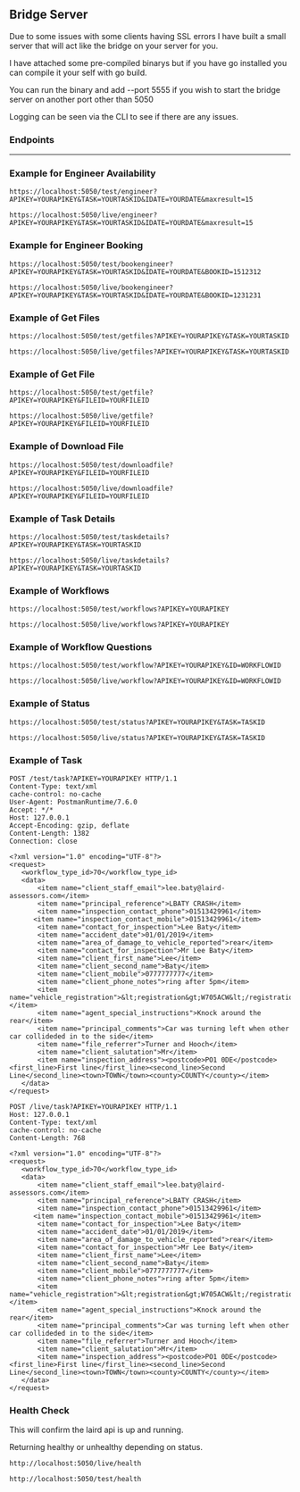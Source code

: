 Bridge Server
---

Due to some issues with some clients having SSL errors I have built a small server that will act like the bridge on your server for you.

I have attached some pre-compiled binarys but if you have go installed you can compile it your self with go build.

You can run the binary and add --port 5555 if you wish to start the bridge server on another port other than 5050

Logging can be seen via the CLI to see if there are any issues.


### Endpoints

---


### Example for Engineer Availability


```
https://localhost:5050/test/engineer?APIKEY=YOURAPIKEY&TASK=YOURTASKID&IDATE=YOURDATE&maxresult=15
```

```
https://localhost:5050/live/engineer?APIKEY=YOURAPIKEY&TASK=YOURTASKID&IDATE=YOURDATE&maxresult=15
```


### Example for Engineer Booking


```
https://localhost:5050/test/bookengineer?APIKEY=YOURAPIKEY&TASK=YOURTASKID&IDATE=YOURDATE&BOOKID=1512312
```

```
https://localhost:5050/live/bookengineer?APIKEY=YOURAPIKEY&TASK=YOURTASKID&IDATE=YOURDATE&BOOKID=1231231
```

### Example of Get Files


```
https://localhost:5050/test/getfiles?APIKEY=YOURAPIKEY&TASK=YOURTASKID
```

```
https://localhost:5050/live/getfiles?APIKEY=YOURAPIKEY&TASK=YOURTASKID
```


### Example of Get File


```
https://localhost:5050/test/getfile?APIKEY=YOURAPIKEY&FILEID=YOURFILEID
```

```
https://localhost:5050/live/getfile?APIKEY=YOURAPIKEY&FILEID=YOURFILEID
```


### Example of Download File


```
https://localhost:5050/test/downloadfile?APIKEY=YOURAPIKEY&FILEID=YOURFILEID
```

```
https://localhost:5050/live/downloadfile?APIKEY=YOURAPIKEY&FILEID=YOURFILEID
```



### Example of Task Details


```
https://localhost:5050/test/taskdetails?APIKEY=YOURAPIKEY&TASK=YOURTASKID
```

```
https://localhost:5050/live/taskdetails?APIKEY=YOURAPIKEY&TASK=YOURTASKID
```


### Example of Workflows


```
https://localhost:5050/test/workflows?APIKEY=YOURAPIKEY
```

```
https://localhost:5050/live/workflows?APIKEY=YOURAPIKEY
```


### Example of Workflow Questions


```
https://localhost:5050/test/workflow?APIKEY=YOURAPIKEY&ID=WORKFLOWID
```

```
https://localhost:5050/live/workflow?APIKEY=YOURAPIKEY&ID=WORKFLOWID
```

### Example of Status


```
https://localhost:5050/test/status?APIKEY=YOURAPIKEY&TASK=TASKID
```

```
https://localhost:5050/live/status?APIKEY=YOURAPIKEY&TASK=TASKID
```


### Example of Task

```
POST /test/task?APIKEY=YOURAPIKEY HTTP/1.1
Content-Type: text/xml
cache-control: no-cache
User-Agent: PostmanRuntime/7.6.0
Accept: */*
Host: 127.0.0.1
Accept-Encoding: gzip, deflate
Content-Length: 1382
Connection: close

<?xml version="1.0" encoding="UTF-8"?>
<request>
   <workflow_type_id>70</workflow_type_id>
   <data>
	   <item name="client_staff_email">lee.baty@laird-assessors.com</item>
	   <item name="principal_reference">LBATY CRASH</item>
	   <item name="inspection_contact_phone">01513429961</item>
	  <item name="inspection_contact_mobile">01513429961</item>
	   <item name="contact_for_inspection">Lee Baty</item>
	   <item name="accident_date">01/01/2019</item>
	   <item name="area_of_damage_to_vehicle_reported">rear</item>
	   <item name="contact_for_inspection">Mr Lee Baty</item>
	   <item name="client_first_name">Lee</item>
	   <item name="client_second_name">Baty</item>
	   <item name="client_mobile">0777777777</item>
	   <item name="client_phone_notes">ring after 5pm</item>
	   <item name="vehicle_registration">&lt;registration&gt;W705ACW&lt;/registration&gt;</item>
	   <item name="agent_special_instructions">Knock around the rear</item>
	   <item name="principal_comments">Car was turning left when other car collideded in to the side</item>
	   <item name="file_referrer">Turner and Hooch</item>
	   <item name="client_salutation">Mr</item>
	   <item name="inspection_address"><postcode>PO1 0DE</postcode><first_line>First line</first_line><second_line>Second Line</second_line><town>TOWN</town><county>COUNTY</county></item>
   </data>
</request>
```


```
POST /live/task?APIKEY=YOURAPIKEY HTTP/1.1
Host: 127.0.0.1
Content-Type: text/xml
cache-control: no-cache
Content-Length: 768

<?xml version="1.0" encoding="UTF-8"?>
<request>
   <workflow_type_id>70</workflow_type_id>
   <data>
	   <item name="client_staff_email">lee.baty@laird-assessors.com</item>
	   <item name="principal_reference">LBATY CRASH</item>
	   <item name="inspection_contact_phone">01513429961</item>
	  <item name="inspection_contact_mobile">01513429961</item>
	   <item name="contact_for_inspection">Lee Baty</item>
	   <item name="accident_date">01/01/2019</item>
	   <item name="area_of_damage_to_vehicle_reported">rear</item>
	   <item name="contact_for_inspection">Mr Lee Baty</item>
	   <item name="client_first_name">Lee</item>
	   <item name="client_second_name">Baty</item>
	   <item name="client_mobile">0777777777</item>
	   <item name="client_phone_notes">ring after 5pm</item>
	   <item name="vehicle_registration">&lt;registration&gt;W705ACW&lt;/registration&gt;</item>
	   <item name="agent_special_instructions">Knock around the rear</item>
	   <item name="principal_comments">Car was turning left when other car collideded in to the side</item>
	   <item name="file_referrer">Turner and Hooch</item>
	   <item name="client_salutation">Mr</item>
	   <item name="inspection_address"><postcode>PO1 0DE</postcode><first_line>First line</first_line><second_line>Second Line</second_line><town>TOWN</town><county>COUNTY</county></item>
   </data>
</request>
```

### Health Check

This will confirm the laird api is up and running.

Returning healthy or unhealthy depending on status.

```
http://localhost:5050/live/health
```

```
http://localhost:5050/test/health
```

